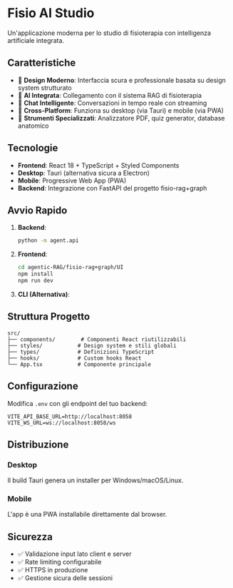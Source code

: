 # Fisio AI Studio

Un'applicazione moderna per lo studio di fisioterapia con intelligenza artificiale integrata.

## Caratteristiche

- 🎨 **Design Moderno**: Interfaccia scura e professionale basata su design system strutturato
- 🤖 **AI Integrata**: Collegamento con il sistema RAG di fisioterapia
- 💬 **Chat Intelligente**: Conversazioni in tempo reale con streaming
- 📱 **Cross-Platform**: Funziona su desktop (via Tauri) e mobile (via PWA)
- 🔧 **Strumenti Specializzati**: Analizzatore PDF, quiz generator, database anatomico

## Tecnologie

- **Frontend**: React 18 + TypeScript + Styled Components
- **Desktop**: Tauri (alternativa sicura a Electron)  
- **Mobile**: Progressive Web App (PWA)
- **Backend**: Integrazione con FastAPI del progetto fisio-rag+graph

## Avvio Rapido

1.  **Backend**:
    ```bash
    python -m agent.api
    ```
2.  **Frontend**:
    ```bash
    cd agentic-RAG/fisio-rag+graph/UI
    npm install
    npm run dev
    ```
3.  **CLI (Alternativa)**:

## Struttura Progetto

```
src/
├── components/        # Componenti React riutilizzabili
├── styles/           # Design system e stili globali  
├── types/            # Definizioni TypeScript
├── hooks/            # Custom hooks React
└── App.tsx           # Componente principale
```

## Configurazione

Modifica `.env` con gli endpoint del tuo backend:

```env
VITE_API_BASE_URL=http://localhost:8058
VITE_WS_URL=ws://localhost:8058/ws
```

## Distribuzione

### Desktop
Il build Tauri genera un installer per Windows/macOS/Linux.

### Mobile
L'app è una PWA installabile direttamente dal browser.

## Sicurezza

- ✅ Validazione input lato client e server  
- ✅ Rate limiting configurabile
- ✅ HTTPS in produzione
- ✅ Gestione sicura delle sessioni